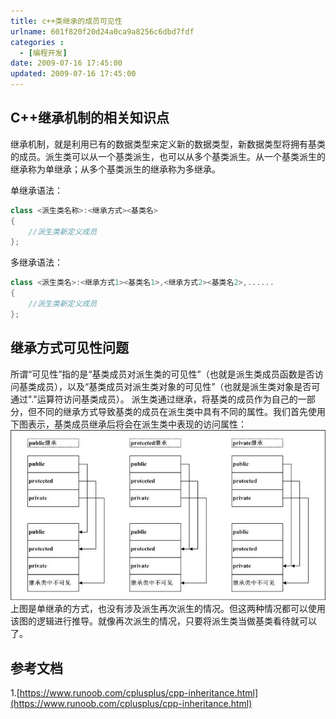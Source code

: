 ```yaml
---
title: c++类继承的成员可见性
urlname: 601f820f20d24a0ca9a8256c6dbd7fdf
categories : 
  - [编程开发]
date: 2009-07-16 17:45:00
updated: 2009-07-16 17:45:00
---
```

## C++继承机制的相关知识点
继承机制，就是利用已有的数据类型来定义新的数据类型，新数据类型将拥有基类的成员。派生类可以从一个基类派生，也可以从多个基类派生。从一个基类派生的继承称为单继承；从多个基类派生的继承称为多继承。

单继承语法：
``` c++
class <派生类名称>:<继承方式><基类名>
{
    //派生类新定义成员
}; 
```

多继承语法：
``` c++
class <派生类名>:<继承方式1><基类名1>,<继承方式2><基类名2>,......
{
    //派生类新定义成员
}; 
```

## 继承方式可见性问题
所谓“可见性”指的是“基类成员对派生类的可见性”（也就是派生类成员函数是否访问基类成员），以及“基类成员对派生类对象的可见性”（也就是派生类对象是否可通过"."运算符访问基类成员）。
派生类通过继承，将基类的成员作为自己的一部分，但不同的继承方式导致基类的成员在派生类中具有不同的属性。我们首先使用下图表示，基类成员继承后将会在派生类中表现的访问属性：
![](/images/601f820f20d24a0ca9a8256c6dbd7fdf/1.jpg)
上图是单继承的方式，也没有涉及派生再次派生的情况。但这两种情况都可以使用该图的逻辑进行推导。就像再次派生的情况，只要将派生类当做基类看待就可以了。


## 参考文档
1.[https://www.runoob.com/cplusplus/cpp-inheritance.html](https://www.runoob.com/cplusplus/cpp-inheritance.html)